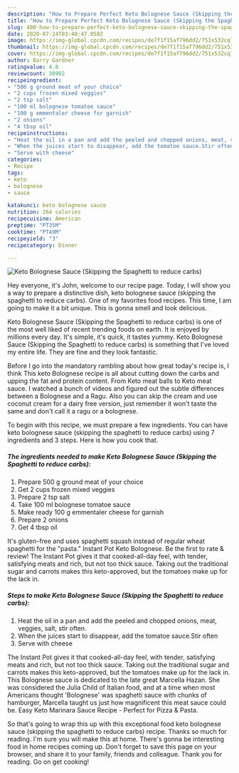 ```yaml
---
description: "How to Prepare Perfect Keto Bolognese Sauce (Skipping the Spaghetti to reduce carbs)"
title: "How to Prepare Perfect Keto Bolognese Sauce (Skipping the Spaghetti to reduce carbs)"
slug: 480-how-to-prepare-perfect-keto-bolognese-sauce-skipping-the-spaghetti-to-reduce-carbs
date: 2020-07-24T03:40:47.058Z
image: https://img-global.cpcdn.com/recipes/de7f1f15af796dd2/751x532cq70/keto-bolognese-sauce-skipping-the-spaghetti-to-reduce-carbs-recipe-main-photo.jpg
thumbnail: https://img-global.cpcdn.com/recipes/de7f1f15af796dd2/751x532cq70/keto-bolognese-sauce-skipping-the-spaghetti-to-reduce-carbs-recipe-main-photo.jpg
cover: https://img-global.cpcdn.com/recipes/de7f1f15af796dd2/751x532cq70/keto-bolognese-sauce-skipping-the-spaghetti-to-reduce-carbs-recipe-main-photo.jpg
author: Barry Gardner
ratingvalue: 4.8
reviewcount: 30902
recipeingredient:
- "500 g ground meat of your choice"
- "2 cups frozen mixed veggies"
- "2 tsp salt"
- "100 ml bolognese tomatoe sauce"
- "100 g emmentaler cheese for garnish"
- "2 onions"
- "4 tbsp oil"
recipeinstructions:
- "Heat the oil in a pan and add the peeled and chopped onions, meat, veggies, salt, stir often."
- "When the juices start to disappear, add the tomatoe sauce.Stir often"
- "Serve with cheese"
categories:
- Recipe
tags:
- keto
- bolognese
- sauce

katakunci: keto bolognese sauce 
nutrition: 264 calories
recipecuisine: American
preptime: "PT35M"
cooktime: "PT49M"
recipeyield: "3"
recipecategory: Dinner

---
```



![Keto Bolognese Sauce (Skipping the Spaghetti to reduce carbs)](https://img-global.cpcdn.com/recipes/de7f1f15af796dd2/751x532cq70/keto-bolognese-sauce-skipping-the-spaghetti-to-reduce-carbs-recipe-main-photo.jpg)

Hey everyone, it's John, welcome to our recipe page. Today, I will show you a way to prepare a distinctive dish, keto bolognese sauce (skipping the spaghetti to reduce carbs). One of my favorites food recipes. This time, I am going to make it a bit unique. This is gonna smell and look delicious.

Keto Bolognese Sauce (Skipping the Spaghetti to reduce carbs) is one of the most well liked of recent trending foods on earth. It is enjoyed by millions every day. It's simple, it's quick, it tastes yummy. Keto Bolognese Sauce (Skipping the Spaghetti to reduce carbs) is something that I've loved my entire life. They are fine and they look fantastic.

Before I go into the mandatory rambling about how great today&#39;s recipe is, I think This keto Bolognese recipe is all about cutting down the carbs and upping the fat and protein content. From Keto meat balls to Keto meat sauce. I watched a bunch of videos and figured out the subtle differences between a Bolognese and a Ragu. Also you can skip the cream and use coconut cream for a dairy free version, just remember it won&#39;t taste the same and don&#39;t call it a ragu or a bolognese.


To begin with this recipe, we must prepare a few ingredients. You can have keto bolognese sauce (skipping the spaghetti to reduce carbs) using 7 ingredients and 3 steps. Here is how you cook that.

<!--inarticleads1-->

##### The ingredients needed to make Keto Bolognese Sauce (Skipping the Spaghetti to reduce carbs):

1. Prepare 500 g ground meat of your choice
1. Get 2 cups frozen mixed veggies
1. Prepare 2 tsp salt
1. Take 100 ml bolognese tomatoe sauce
1. Make ready 100 g emmentaler cheese for garnish
1. Prepare 2 onions
1. Get 4 tbsp oil


It&#39;s gluten-free and uses spaghetti squash instead of regular wheat spaghetti for the &#34;pasta.&#34; Instant Pot Keto Bolognese. Be the first to rate &amp; review! The Instant Pot gives it that cooked-all-day feel, with tender, satisfying meats and rich, but not too thick sauce. Taking out the traditional sugar and carrots makes this keto-approved, but the tomatoes make up for the lack in. 

<!--inarticleads2-->

##### Steps to make Keto Bolognese Sauce (Skipping the Spaghetti to reduce carbs):

1. Heat the oil in a pan and add the peeled and chopped onions, meat, veggies, salt, stir often.
1. When the juices start to disappear, add the tomatoe sauce.Stir often
1. Serve with cheese


The Instant Pot gives it that cooked-all-day feel, with tender, satisfying meats and rich, but not too thick sauce. Taking out the traditional sugar and carrots makes this keto-approved, but the tomatoes make up for the lack in. This Bolognese sauce is dedicated to the late great Marcella Hazan. She was considered the Julia Child of Italian food, and at a time when most Americans thought &#39;Bolognese&#39; was spaghetti sauce with chunks of hamburger, Marcella taught us just how magnificent this meat sauce could be. Easy Keto Marinara Sauce Recipe - Perfect for Pizza &amp; Pasta. 

So that's going to wrap this up with this exceptional food keto bolognese sauce (skipping the spaghetti to reduce carbs) recipe. Thanks so much for reading. I'm sure you will make this at home. There's gonna be interesting food in home recipes coming up. Don't forget to save this page on your browser, and share it to your family, friends and colleague. Thank you for reading. Go on get cooking!
